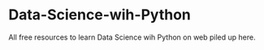 # Data-Science-wih-Python
All free resources to learn Data Science wih Python on web piled up here.
